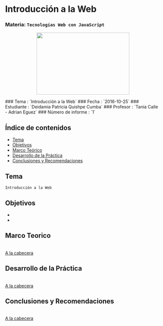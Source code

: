 # Introducción a la Web

### Materia: `Tecnologías Web con JavaScript`
<p align="center">
<img src="http://www.javatpoint.com/images/javascript/javascript_logo.png" width="300" height="200">
</p>
### Tema : `Introducción a la Web` 
### Fecha : `2016-10-25`
### Estudiante : `Deidamia Patricia Quishpe Cumba`
### Profesor : `Tania Calle - Adrian Eguez`
### Número de informe : `1`

<a name="cabecera"></a>

## Índice de contenidos

- <a href="#tema">Tema</a>
- <a href="#objetivos">Objetivos</a>
- <a href="#marcoteorico">Marco Teórico</a>
- <a href="#desarrollo">Desarrollo de la Práctica</a>
- <a href="#concRecom">Conclusiones y Recomendaciones</a>

<a name="tema"></a>
## Tema

`Introducción a la Web`

<a name="objetivos"></a>
## Objetivos

- 
- 

<a name="marcoteorico"></a>
## Marco Teorico


<br>
<a href="#cabecera">A la cabecera</a>

<a name="desarrollo"></a>
## Desarrollo de la Práctica


<br>
<a href="#cabecera">A la cabecera</a>

<a name="concRecom"></a>
## Conclusiones y Recomendaciones


<br>
<a href="#cabecera">A la cabecera</a>